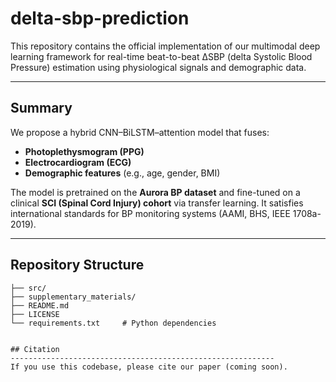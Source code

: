 # delta-sbp-prediction

This repository contains the official implementation of our multimodal deep learning framework for real-time beat-to-beat ΔSBP (delta Systolic Blood Pressure) estimation using physiological signals and demographic data.

---

## Summary

We propose a hybrid CNN–BiLSTM–attention model that fuses:

- **Photoplethysmogram (PPG)**
- **Electrocardiogram (ECG)**
- **Demographic features** (e.g., age, gender, BMI)

The model is pretrained on the **Aurora BP dataset** and fine-tuned on a clinical **SCI (Spinal Cord Injury) cohort** via transfer learning. It satisfies international standards for BP monitoring systems (AAMI, BHS, IEEE 1708a-2019).

---

##  Repository Structure

```text
├── src/                
├── supplementary_materials/
├── README.md
├── LICENSE
└── requirements.txt     # Python dependencies


## Citation
-----------------------------------------------------------
If you use this codebase, please cite our paper (coming soon).
